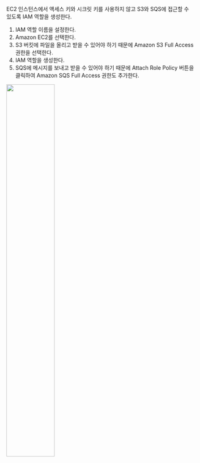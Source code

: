 EC2 인스턴스에서 액세스 키와 시크릿 키를 사용하지 않고 S3와 SQS에 접근할 수  
있도록 IAM 역할을 생성한다.  
1. IAM 역할 이름을 설정한다.  
2. Amazon EC2를 선택한다.  
3. S3 버킷에 파일을 올리고 받을 수 있어야 하기 때문에 Amazon S3 Full Access  
권한을 선택한다.   
4. IAM 역할을 생성한다.  
5. SQS에 메시지를 보내고 받을 수 있어야 하기 때문에 Attach Role Policy 버튼을   
클릭하여 Amazon SQS Full Access 권한도 추가한다.   
<img src="https://user-images.githubusercontent.com/33191974/159159686-30b09af5-71f3-4bce-85b3-1a67f61e4bd4.png" width="50%" height="50%"/>     






















